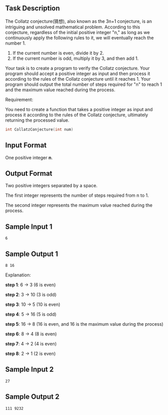 ## Task Description
The Collatz conjecture(猜想), also known as the 3n+1 conjecture, is an intriguing and unsolved mathematical problem. According to this conjecture, regardless of the initial positive integer "n," as long as we continuously apply the following rules to it, we will eventually reach the number 1.

1. If the current number is even, divide it by 2.
2. If the current number is odd, multiply it by 3, and then add 1.
   
Your task is to create a program to verify the Collatz conjecture. Your program should accept a positive integer as input and then process it according to the rules of the Collatz conjecture until it reaches 1. Your program should output the total number of steps required for "n" to reach 1 and the maximum value reached during the process.

Requirement:

You need to create a function that takes a positive integer as input and process it according to the rules of the Collatz conjecture, ultimately returning the processed value. 
```C
int CollatzConjecture(int num)
```

## Input Format
One positive integer **n**.

## Output Format
Two positive integers separated by a space.

The first integer represents the number of steps required from n to 1.

The second integer represents the maximum value reached during the process.

## Sample Input 1
```
6
```

## Sample Output 1
```
8 16
```
Explanation:

**step 1**: 6 -> 3 (6 is even)

**step 2**: 3 -> 10 (3 is odd)

**step 3**: 10 -> 5 (10 is even)

**step 4**: 5 -> 16 (5 is odd)

**step 5**: 16 -> 8 (16 is even, and 16 is the maximum value during the process)

**step 6**: 8 -> 4 (8 is even)

**step 7**: 4 -> 2 (4 is even)

**step 8**: 2 -> 1 (2 is even)

## Sample Input 2
```
27
```

## Sample Output 2
```
111 9232
```
